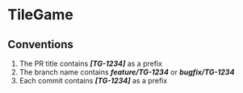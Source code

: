 # TileGame

## Conventions
1) The PR title contains _**[TG-1234]**_ as a prefix
2) The branch name contains **_feature/TG-1234_** or **_bugfix/TG-1234_**
3) Each commit contains _**[TG-1234]**_ as a prefix

 
